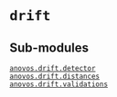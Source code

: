 # <code>drift</code>
## Sub-modules
<dl>
<dt><code class="name"><a title="anovos.drift.detector" href="detector.html">anovos.drift.detector</a></code></dt>
<dd>
<div class="desc"></div>
</dd>
<dt><code class="name"><a title="anovos.drift.distances" href="distances.html">anovos.drift.distances</a></code></dt>
<dd>
<div class="desc"></div>
</dd>
<dt><code class="name"><a title="anovos.drift.validations" href="validations.html">anovos.drift.validations</a></code></dt>
<dd>
<div class="desc"></div>
</dd>
</dl>
